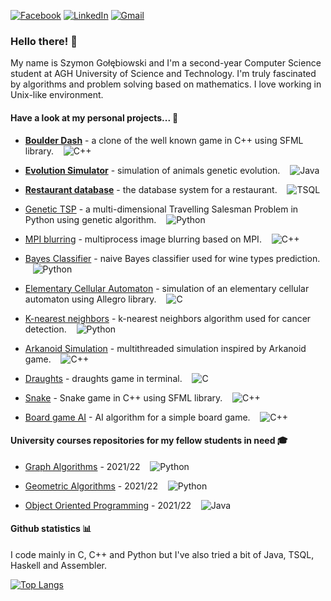 [![Facebook](https://img.shields.io/badge/Facebook-%231877F2.svg?style=for-the-badge&logo=Facebook&logoColor=white)](https://www.facebook.com/profile.php?id=100005805667082)
[![LinkedIn](https://img.shields.io/badge/linkedin-%230077B5.svg?style=for-the-badge&logo=linkedin&logoColor=white)](https://www.linkedin.com/in/szymon-go%C5%82%C4%99biowski-030115204/)
[![Gmail](https://img.shields.io/badge/szymon13gol@gmail.com-D14836?style=for-the-badge&logo=gmail&logoColor=white)](https://mail.google.com/mail/u/0/?fs=1&to=szymon13gol@gmail.com&tf=cm)


### Hello there! :beer:
My name is Szymon Gołębiowski and I'm a second-year Computer Science student at AGH University of Science and Technology. I'm truly fascinated by algorithms and problem solving based on mathematics. I love working in Unix-like environment.

#### Have a look at my personal projects... :green_book:
* [**Boulder Dash**](https://github.com/sgol13/boulder-dash.git) - a clone of the well known game in C++ using SFML library. &nbsp;&nbsp; ![C++](https://img.shields.io/badge/-C++-f34b7d)

* [**Evolution Simulator**](https://github.com/sgol13/evolution-simulator) - simulation of animals genetic evolution. &nbsp;&nbsp; ![Java](https://img.shields.io/badge/-Java-b07219)

* [**Restaurant database**](https://github.com/sgol13/restaurant-database) - the database system for a restaurant. &nbsp;&nbsp; ![TSQL](https://img.shields.io/badge/-TSQL-e38c00)

* [Genetic TSP](https://github.com/sgol13/genetic-tsp) - a multi-dimensional Travelling Salesman Problem in Python using genetic algorithm. &nbsp;&nbsp; ![Python](https://img.shields.io/badge/-Python-3572A5)

* [MPI blurring](https://github.com/sgol13/mpi-blurring) - multiprocess image blurring based on MPI. &nbsp;&nbsp; ![C++](https://img.shields.io/badge/-C++-f34b7d)

* [Bayes Classifier](https://github.com/sgol13/bayes-classifier) - naive Bayes classifier used for wine types prediction. &nbsp;&nbsp; ![Python](https://img.shields.io/badge/-Python-3572A5)

* [Elementary Cellular Automaton](https://github.com/sgol13/elementary-cellular-automaton) - simulation of an elementary cellular automaton using Allegro library. &nbsp;&nbsp; ![C](https://img.shields.io/badge/-C-555555)

* [K-nearest neighbors](https://github.com/sgol13/k-nearest-neighbors) - k-nearest neighbors algorithm used for cancer detection. &nbsp;&nbsp; ![Python](https://img.shields.io/badge/-Python-3572A5)

* [Arkanoid Simulation](https://github.com/sgol13/arkanoid-simulation) - multithreaded simulation inspired by Arkanoid game. &nbsp;&nbsp; ![C++](https://img.shields.io/badge/-C++-f34b7d)

* [Draughts](https://github.com/sgol13/c-draughts) - draughts game in terminal. &nbsp;&nbsp; ![C](https://img.shields.io/badge/-C-555555)

* [Snake](https://github.com/sgol13/snake-game) - Snake game in C++ using SFML library. &nbsp;&nbsp; ![C++](https://img.shields.io/badge/-C++-f34b7d)

* [Board game AI](https://github.com/sgol13/board-game-ai/blob/main/README.md) - AI algorithm for a simple board game. &nbsp;&nbsp; ![C++](https://img.shields.io/badge/-C++-f34b7d)

#### University courses repositories for my fellow students in need :mortar_board:
* [Graph Algorithms](https://github.com/sgol13/agh-graph-algorithms) - 2021/22 &nbsp;&nbsp; ![Python](https://img.shields.io/badge/-Python-3572A5)

* [Geometric Algorithms](https://github.com/sgol13/agh-geometric-algorithms) - 2021/22 &nbsp;&nbsp; ![Python](https://img.shields.io/badge/-Python-3572A5)

* [Object Oriented Programming](https://github.com/sgol13/agh-object-oriented-programming) - 2021/22 &nbsp;&nbsp; ![Java](https://img.shields.io/badge/-Java-b07219)

#### Github statistics :bar_chart:
I code mainly in C, C++ and Python but I've also tried a bit of Java, TSQL, Haskell and Assembler.

[![Top Langs](https://github-readme-stats.vercel.app/api/top-langs/?username=sgol13&custom_title=Statistics&langs_count=10&card_width=400&hide_title=true)](https://github.com/sgol13?tab=repositories)


